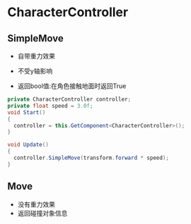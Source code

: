 # CharacterController

## SimpleMove

- 自带重力效果

- 不受y轴影响

- 返回bool值:在角色接触地面时返回True

```csharp
private CharacterController controller;
private float speed = 3.0f;
void Start()
{
  controller = this.GetComponent<CharacterController>();
}

void Update()
{
  controller.SimpleMove(transform.forward * speed);
}

```



## Move

- 没有重力效果
- 返回碰撞对象信息